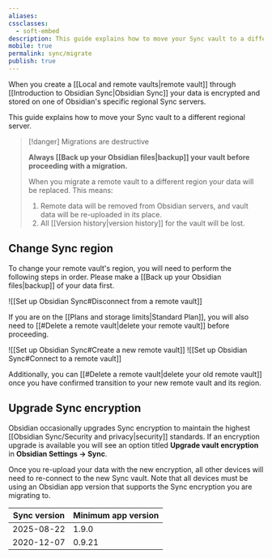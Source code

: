 ```yaml
---
aliases:
cssclasses:
  - soft-embed
description: This guide explains how to move your Sync vault to a different regional server.
mobile: true
permalink: sync/migrate
publish: true
---
```

When you create a [[Local and remote vaults|remote vault]] through [[Introduction to Obsidian Sync|Obsidian Sync]] your data is encrypted and stored on one of Obsidian's specific regional Sync servers.

This guide explains how to move your Sync vault to a different regional server.

> [!danger] Migrations are destructive
> 
> **Always [[Back up your Obsidian files|backup]] your vault before proceeding with a migration.**
> 
> When you migrate a remote vault to a different region your data will be replaced. This means:
> 
> 1. Remote data will be removed from Obsidian servers, and vault data will be re-uploaded in its place.
> 2. All [[Version history|version history]] for the vault will be lost.

## Change Sync region

To change your remote vault's region, you will need to perform the following steps in order. Please make a [[Back up your Obsidian files|backup]] of your data first.

![[Set up Obsidian Sync#Disconnect from a remote vault]]

If you are on the [[Plans and storage limits|Standard Plan]], you will also need to [[#Delete a remote vault|delete your remote vault]] before proceeding.

![[Set up Obsidian Sync#Create a new remote vault]]
![[Set up Obsidian Sync#Connect to a remote vault]]

Additionally, you can [[#Delete a remote vault|delete your old remote vault]] once you have confirmed transition to your new remote vault and its region.

## Upgrade Sync encryption

Obsidian occasionally upgrades Sync encryption to maintain the highest [[Obsidian Sync/Security and privacy|security]] standards. If an encryption upgrade is available you will see an option titled **Upgrade vault encryption** in **Obsidian Settings → Sync**.

Once you re-upload your data with the new encryption, all other devices will need to re-connect to the new Sync vault. Note that all devices must be using an Obsidian app version that supports the Sync encryption you are migrating to.

| Sync version | Minimum app version |
| ------------ | ------------------- |
| 2025-08-22   | 1.9.0               |
| 2020-12-07   | 0.9.21              |
